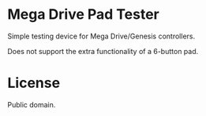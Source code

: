 # Mega Drive Pad Tester

Simple testing device for Mega Drive/Genesis controllers.

Does not support the extra functionality of a 6-button pad.

# License

Public domain.
